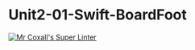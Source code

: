 # Unit2-01-Swift-BoardFoot
[![Mr Coxall's Super Linter](https://github.com/ICS4U-Programming-Zak-G/Unit2-01-Swift-BoardFoot/workflows/Mr%20Coxall's%20Super%20Linter/badge.svg)](https://github.com/ICS4U-Programming-Zak-G/Unit2-01-Swift-BoardFoot/actions/)
